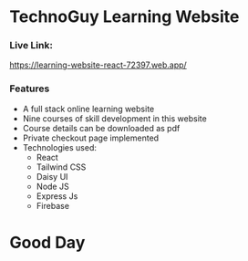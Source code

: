 # TechnoGuy Learning Website


### Live Link: 

https://learning-website-react-72397.web.app/

### Features

* A full stack online learning website
* Nine courses of skill development in this website
* Course details can be downloaded as pdf
* Private checkout page implemented
* Technologies used:
  * React
  * Tailwind CSS
  * Daisy UI
  * Node JS
  * Express Js
  * Firebase
  

# Good Day
